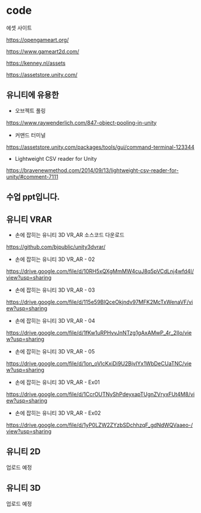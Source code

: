 # code

에셋 사이트

https://opengameart.org/

https://www.gameart2d.com/

https://kenney.nl/assets

https://assetstore.unity.com/


유니티에 유용한 
------------------------------------------------
- 오브젝트 풀링

https://www.raywenderlich.com/847-object-pooling-in-unity

- 커맨드 터미널

https://assetstore.unity.com/packages/tools/gui/command-terminal-123344

- Lightweight CSV reader for Unity

https://bravenewmethod.com/2014/09/13/lightweight-csv-reader-for-unity/#comment-7111


수업 ppt입니다.
------------------------------------------------

유니티 VRAR
------------------------------------------------
- 손에 잡히는 유니티 3D VR_AR 소스코드 다운로드

https://github.com/bjpublic/unity3dvrar/

- 손에 잡히는 유니티 3D VR_AR - 02

https://drive.google.com/file/d/10RH5xQXgMmMW4cuJ8q5pVCdLnj4wfd4I/view?usp=sharing

- 손에 잡히는 유니티 3D VR_AR - 03

https://drive.google.com/file/d/115e59BlQceOkjndv97MFK2McTxWenaVF/view?usp=sharing

- 손에 잡히는 유니티 3D VR_AR - 04

https://drive.google.com/file/d/1fKw1uRPHvvJnNTzg1gAxAMwP_4r_2IIo/view?usp=sharing

- 손에 잡히는 유니티 3D VR_AR - 05

https://drive.google.com/file/d/1on_oVlcKxiDi9U2BjvIYx1WbDeCUaTNC/view?usp=sharing

- 손에 잡히는 유니티 3D VR_AR - Ex01

https://drive.google.com/file/d/1CcrOUTNyShPdeyxapTUgnZVryxFUt4M8/view?usp=sharing

- 손에 잡히는 유니티 3D VR_AR - Ex02

https://drive.google.com/file/d/1yP0LZW2ZYzbSDchhzqF_gdNdWQVaaeo-/view?usp=sharing


유니티 2D
------------------------------------------------
업로드 예정

유니티 3D
------------------------------------------------
업로드 예정
